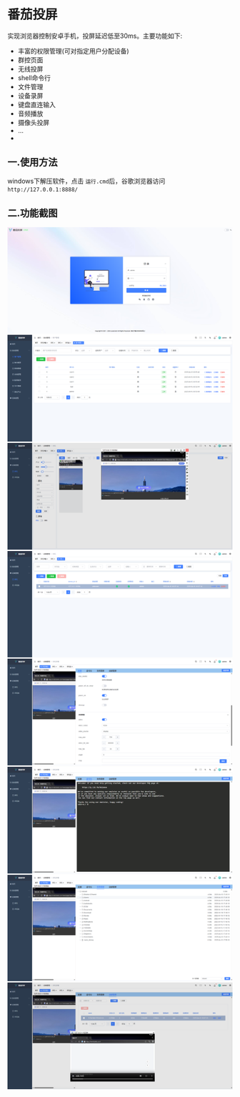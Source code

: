# 番茄投屏
实现浏览器控制安卓手机，投屏延迟低至30ms。主要功能如下:
- 丰富的权限管理(可对指定用户分配设备)
- 群控页面
- 无线投屏
- shell命令行
- 文件管理
- 设备录屏
- 键盘直连输入
- 音频播放
- 摄像头投屏
- ...
- 
## 一.使用方法
windows下解压软件，点击 `运行.cmd`后，谷歌浏览器访问 `http://127.0.0.1:8888/`
## 二.功能截图
![0](asset/0.png)
![1](asset/1.png)
![2](asset/2.png)
![3](asset/3.png)
![4](asset/4.png)
![5](asset/5.png)
![6](asset/6.png)
![7](asset/7.png)
